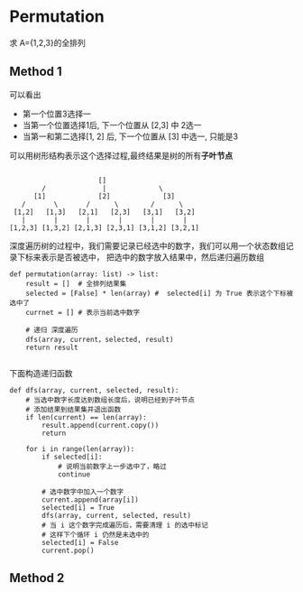 # Permutation 


求 A={1,2,3}的全排列

## Method 1
可以看出
- 第一个位置3选择一
- 当第一个位置选择1后, 下一个位置从 [2,3] 中 2选一
- 当第一和第二选择[1, 2] 后, 下一个位置从 [3] 中选一, 只能是3


可以用树形结构表示这个选择过程,最终结果是树的所有**子叶节点**
```

                      []
        /              |             \
      [1]             [2]             [3]
   /       \       /      \        /      \
 [1,2]   [1,3]   [2,1]   [2,3]   [3,1]   [3,2]
   |       |       |       |       |       |
[1,2,3] [1,3,2] [2,1,3] [2,3,1] [3,1,2] [3,2,1]
```

深度遍历树的过程中，我们需要记录已经选中的数字，我们可以用一个状态数组记录下标来表示是否被选中，
把选中的数字放入结果中，然后递归遍历数组
```python3
def permutation(array: list) -> list:
    result = []  # 全排列结果集 
    selected = [False] * len(array) #  selected[i] 为 True 表示这个下标被选中了
    currnet = [] # 表示当前选中数字

    # 递归 深度遍历
    dfs(array, current，selected, result)
    return result
    
```
下面构造递归函数

```python3
def dfs(array, current, selected, result):
    # 当选中数字长度达到数组长度后，说明已经到子叶节点
    # 添加结果到结果集并退出函数
    if len(current) == len(array):
        result.append(current.copy())
        return

    for i in range(len(array)):
        if selected[i]:
            # 说明当前数字上一步选中了，略过
            continue

        # 选中数字中加入一个数字
        current.append(array[i])
        selected[i] = True
        dfs(array, current, selected, result)
        # 当 i 这个数字完成遍历后，需要清理 i 的选中标记
        # 这样下个循环 i 仍然是未选中的
        selected[i] = False
        current.pop()

```

## Method 2
